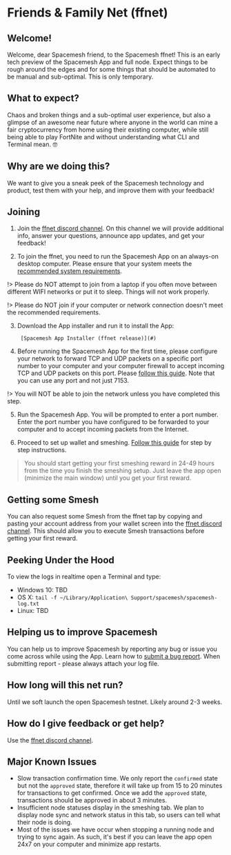 # Friends & Family Net (ffnet)

## Welcome!
Welcome, dear Spacemesh friend, to the Spacemesh ffnet! This is an early tech preview of the Spacemesh App and full node. Expect things to be rough around the edges and for some things that should be automated to be manual and sub-optimal. This is only temporary.

## What to expect?

Chaos and broken things and a sub-optimal user experience, but also a glimpse of an awesome near future where anyone in the world can mine a fair cryptocurrency from home using their existing computer, while still being able to play FortNite and without understanding what CLI and Terminal mean. 🤓

## Why are we doing this?

We want to give you a sneak peek of the Spacemesh technology and product, test them with your help, and improve them with your feedback!

## Joining

1. Join the [ffnet discord channel](https://discord.gg/KyyQKst). On this channel we will provide additional info, answer your questions, announce app updates, and get your feedback!

2. To join the ffnet, you need to run the Spacemesh App on an always-on desktop computer. Please ensure that your system meets the [recommended system requirements](requirements).

!> Please do NOT attempt to join from a laptop if you often move between different WIFI networks or put it to sleep. Things will not work properly.

!> Please do NOT join if your computer or network connection doesn't meet the recommended requirements.

3. Download the App installer and run it to install the App:

        [Spacemesh App Installer (ffnet release)](#)


4. Before running the Spacemesh App for the first time, please configure your network to forward TCP and UDP packets on a specific port number to your computer and your computer firewall to accept incoming TCP and UDP packets on this port. Please [follow this guide](netconfig.md). Note that you can use any port and not just 7153.

!> You will NOT be able to join the network unless you have completed this step.

5. Run the Spacemesh App. You will be prompted to enter a port number. Enter the port number you have configured to be forwarded to your computer and to accept incoming packets from the Internet.

6. Proceed to set up wallet and smeshing. [Follow this guide](/guide/setup) for step by step instructions.

> You should start getting your first smeshing reward in 24-49 hours from the time you finish the smeshing setup. Just leave the app open (minimize the main window) until you get your first reward.


## Getting some Smesh
You can also request some Smesh from the ffnet tap by copying and pasting your account address from your wallet screen into the [ffnet discord channel](https://discord.gg/KyyQKst). This should allow you to execute Smesh transactions before getting your first reward.

## Peeking Under the Hood
To view the logs in realtime open a Terminal and type:
- Windows 10: TBD
- OS X: `tail -f ~/Library/Application\ Support/spacemesh/spacemesh-log.txt`
- Linux: TBD

## Helping us to improve Spacemesh
You can help us to improve Spacemesh by reporting any bug or issue you come across while using the App. Learn how to [submit a bug report](issues). When submitting report - please always attach your log file.

## How long will this net run?
Until we soft launch the open Spacemesh testnet. Likely around 2-3 weeks.

## How do I give feedback or get help?
Use the [ffnet discord channel](https://discord.gg/KyyQKst).

## Major Known Issues
- Slow transaction confirmation time. We only report the `confirmed` state but not the `approved` state, therefore it will take up from 15 to 20 minutes for transactions to get confirmed. Once we add the `approved` state, transactions should be approved in about 3 minutes.
- Insufficient node statuses display in the smeshing tab. We plan to display node sync and network status in this tab, so users can tell what their node is doing.
- Most of the issues we have occur when stopping a running node and trying to sync again. As such, it's best if you can leave the app open 24x7 on your computer and minimize app restarts.
